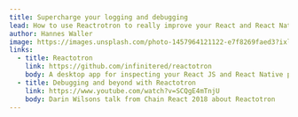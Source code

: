 ```yaml
---
title: Supercharge your logging and debugging
lead: How to use Reactrotron to really improve your React and React Native logging and debugging
author: Hannes Waller
image: https://images.unsplash.com/photo-1457964121122-e7f8269faed3?ixlib=rb-1.2.1&ixid=eyJhcHBfaWQiOjEyMDd9&auto=format&fit=crop&w=3150&q=80
links:
  - title: Reactotron
    link: https://github.com/infinitered/reactotron
    body: A desktop app for inspecting your React JS and React Native projects. macOS, Linux, and Windows.
  - title: Debugging and beyond with Reactotron
    link: https://www.youtube.com/watch?v=SCQgE4mTnjU
    body: Darin Wilsons talk from Chain React 2018 about Reactotron
---
```

